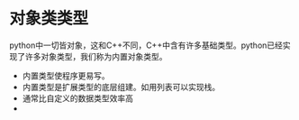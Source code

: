# 对象类类型  
python中一切皆对象，这和C++不同，C++中含有许多基础类型。python已经实现了许多对象类型，我们称为内置对象类型。
-  内置类型使程序更易写。
-  内置类型是扩展类型的底层组建。如用列表可以实现栈。
-  通常比自定义的数据类型效率高
-  